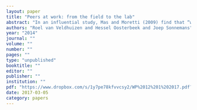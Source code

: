 ```yaml
---
layout: paper
title: "Peers at work: from the field to the lab"
abstract: "In an influential study, Mas and Moretti (2009) find that “worker effort is positively related to the productivity of workers who see him, but not workers who do not see him. They interpret this as evidence that social pressure can reduce free riding. In this paper we report an attempt to reproduce the findings of Mas and Moretti in a lab experiment. Lab experiments have the advantage that they can shut down alternative channels through which workers can influence the productivity of colleagues whom they observe. Although the subjects in our experiment are aware of the productivity of others and although there is sufficient scope for subjects to vary their productivity, we find no evidence of the type of peer effects reported by Mas and Moretti. This suggests that their findings are less generalizable than has been assumed."
authors: "Roel van Veldhuizen and Hessel Oosterbeek and Joep Sonnemans"
year: "2014"
journal: ""
volume: ""
number: ""
pages: ""
type: "unpublished"
booktitle: ""
editor: ""
publisher: ""
institution: ""
pdf: "https://www.dropbox.com/s/1y7pe78kfvvcsy2/WP%2012%201%202017.pdf?dl=0"
date: 2017-03-05
category: papers
---
```

